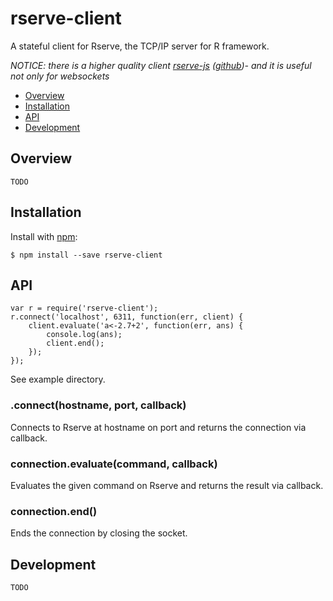 # rserve-client

A stateful client for Rserve, the TCP/IP server for R framework.

*NOTICE: there is a higher quality client [rserve-js](https://www.npmjs.org/package/rserve) ([github](https://github.com/cscheid/rserve-js))- and it is useful not only for websockets*

- [Overview](#overview)
- [Installation](#installation)
- [API](#api)
- [Development](#development)

## Overview

    TODO

## Installation

  Install with [npm](https://www.npmjs.org/package/rserve-client):

    $ npm install --save rserve-client

## API

    var r = require('rserve-client');
    r.connect('localhost', 6311, function(err, client) {
        client.evaluate('a<-2.7+2', function(err, ans) {
            console.log(ans);
            client.end();
        });
    });

See example directory.

### .connect(hostname, port, callback)

Connects to Rserve at hostname on port and returns the connection via callback.

### connection.evaluate(command, callback)

Evaluates the given command on Rserve and returns the result via callback.

### connection.end()

Ends the connection by closing the socket.

## Development

    TODO
